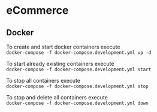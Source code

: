 # eCommerce

## Docker
To create and start docker containers execute  
`docker-compose -f docker-compose.development.yml up -d`

To start already existing containers execute  
`docker-compose -f docker-compose.development.yml start`

To stop all containers execute  
`docker-compose -f docker-compose.development.yml stop`

To stop and delete all containers execute  
`docker-compose -f docker-compose.development.yml down`

